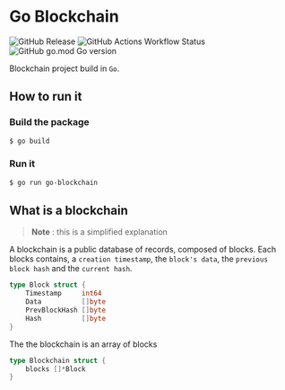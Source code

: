 # Go Blockchain

![GitHub Release](https://img.shields.io/github/v/release/oliv3340/go-blockchain)
![GitHub Actions Workflow Status](https://img.shields.io/github/actions/workflow/status/oliv3340/go-blockchain/go-ci.yml?branch=main)
![GitHub go.mod Go version](https://img.shields.io/github/go-mod/go-version/oliv3340/go-blockchain)

Blockchain project build in `Go`.

## How to run it

### Build the package 

```bash
$ go build
```

### Run it

```bash
$ go run go-blockchain
```

## What is a blockchain

> **Note** : this is a simplified explanation

A blockchain is a public database of records, composed of blocks. Each blocks contains, a `creation timestamp`, the `block's data`, the `previous block hash` and the `current hash`.

```Go
type Block struct {
	Timestamp     int64
	Data          []byte
	PrevBlockHash []byte
	Hash          []byte
}
```

The the blockchain is an array of blocks

```Go
type Blockchain struct {
	blocks []*Block
}
```
